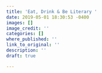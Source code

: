 ```yaml
---
title: 'Eat, Drink & Be Literary '
date: 2019-05-01 18:30:53 -0400
images: []
image_credit: ''
categories: []
where_published: ''
link_to_original: ''
description: ''
draft: true

---
```

